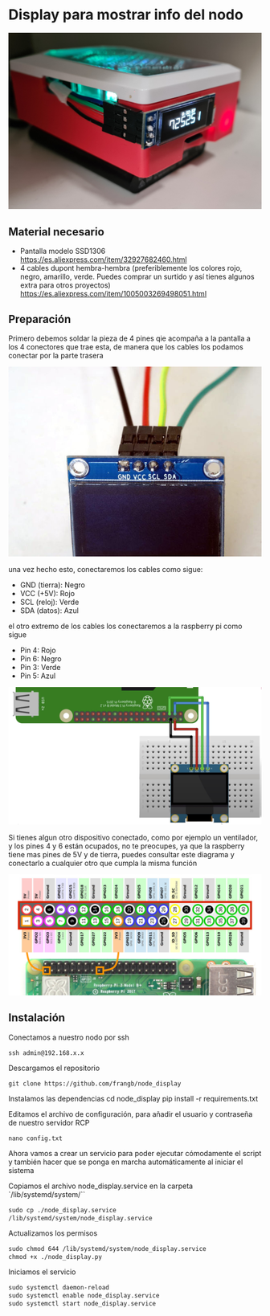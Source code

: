 # Display para mostrar info del nodo

![Frontal](/docs/node_front.jpeg "Frontal")


## Material necesario

- Pantalla modelo SSD1306
https://es.aliexpress.com/item/32927682460.html
- 4 cables dupont hembra-hembra (preferiblemente los colores rojo, negro, amarillo, verde. Puedes comprar un surtido y así tienes algunos extra para otros proyectos)
https://es.aliexpress.com/item/1005003269498051.html

## Preparación

Primero debemos soldar la pieza de 4 pines qie acompaña a la pantalla a los 4 conectores que trae esta, de manera que los cables los podamos conectar por la parte trasera

![Conexiones](/docs/pines.jpeg "Conexiones")

una vez hecho esto, conectaremos los cables como sigue:

* GND (tierra): Negro
* VCC (+5V): Rojo
* SCL (reloj): Verde
* SDA (datos): Azul

el otro extremo de los cables los conectaremos a la raspberry pi como sigue

* Pin 4: Rojo
* Pin 6: Negro
* Pin 3: Verde
* Pin 5: Azul

![Conexiones](/docs/conexiones.png "Conexiones")

Si tienes algun otro dispositivo conectado, como por ejemplo un ventilador, y los pines 4 y 6 están ocupados, no te preocupes, ya que la raspberry tiene mas pines de 5V y de tierra, puedes consultar este diagrama y conectarlo a cualquier otro que cumpla la misma función

![GPIO pines](/docs/gpio.png "GPIO pines")

## Instalación
Conectamos a nuestro nodo por ssh

    ssh admin@192.168.x.x

Descargamos el repositorio

    git clone https://github.com/frangb/node_display

Instalamos las dependencias
    cd node_display
    pip install -r requirements.txt

Editamos el archivo de configuración, para añadir el usuario y contraseña de nuestro servidor RCP

    nano config.txt

Ahora vamos a crear un servicio para poder ejecutar cómodamente el script y también hacer que se ponga en marcha automáticamente al iniciar el sistema

Copiamos el archivo node_display.service en la carpeta `/lib/systemd/system/``

    sudo cp ./node_display.service /lib/systemd/system/node_display.service

Actualizamos los permisos

    sudo chmod 644 /lib/systemd/system/node_display.service
    chmod +x ./node_display.py

Iniciamos el servicio

    sudo systemctl daemon-reload
    sudo systemctl enable node_display.service
    sudo systemctl start node_display.service




